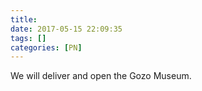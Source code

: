 ```yaml
---
title:
date: 2017-05-15 22:09:35
tags: []
categories: [PN]
---
```


We will deliver and open the Gozo Museum.
